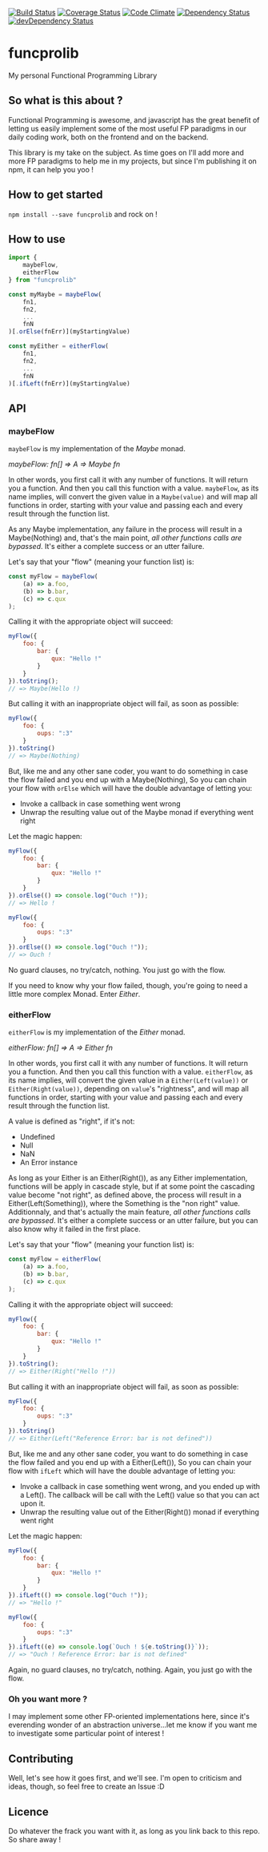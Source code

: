 [![Build Status](https://travis-ci.org/StephaneTrebel/funcprolib.svg?branch=master)](https://travis-ci.org/StephaneTrebel/funcprolib)
[![Coverage Status](https://coveralls.io/repos/github/StephaneTrebel/funcprolib/badge.svg?branch=master)](https://coveralls.io/github/StephaneTrebel/funcprolib?branch=master)
[![Code Climate](https://codeclimate.com/github/StephaneTrebel/funcprolib/badges/gpa.svg)](https://codeclimate.com/github/StephaneTrebel/funcprolib)
[![Dependency Status](https://david-dm.org/StephaneTrebel/funcprolib.svg)](https://david-dm.org/StephaneTrebel/funcprolib)
[![devDependency Status](https://david-dm.org/StephaneTrebel/funcprolib/dev-status.svg)](https://david-dm.org/StephaneTrebel/funcprolib##info=devDependencies)

# funcprolib

My personal Functional Programming Library

## So what is this about ?

Functional Programming is awesome, and javascript has the great benefit of letting us easily implement some of the most useful FP paradigms in our daily coding work, both on the frontend and on the backend.

This library is my take on the subject. As time goes on I'll add more and more FP paradigms to help me in my projects, but since I'm publishing it on npm, it can help you yoo !

## How to get started

`npm install --save funcprolib` and rock on !

## How to use

```javascript
import {
    maybeFlow,
    eitherFlow
} from "funcprolib"

const myMaybe = maybeFlow(
    fn1,
    fn2,
    ...
    fnN
)[.orElse(fnErr)](myStartingValue)

const myEither = eitherFlow(
    fn1,
    fn2,
    ...
    fnN
)[.ifLeft(fnErr)](myStartingValue)
```

## API

### maybeFlow

`maybeFlow` is my implementation of the *Maybe* monad.

*maybeFlow: fn[] => A => Maybe fn[](A)*

In other words, you first call it with any number of functions. It will return you a function. And then you call this function with a value. `maybeFlow`, as its name implies, will convert the given value in a `Maybe(value)` and will map all functions in order, starting with your value and passing each and every result through the function list.

As any Maybe implementation, any failure in the process will result in a Maybe(Nothing) and, that's the main point, *all other functions calls are bypassed*. It's either a complete success or an utter failure.

Let's say that your "flow" (meaning your function list) is:
```javascript
const myFlow = maybeFlow(
    (a) => a.foo,
    (b) => b.bar,
    (c) => c.qux
);
```

Calling it with the appropriate object will succeed:
```javascript
myFlow({
    foo: {
        bar: {
            qux: "Hello !"
        }
    }
}).toString();
// => Maybe(Hello !)
```

But calling it with an inappropriate object will fail, as soon as possible:
```javascript
myFlow({
    foo: {
        oups: ":3"
    }
}).toString()
// => Maybe(Nothing)
```

But, like me and any other sane coder, you want to do something in case the flow failed and you end up with a Maybe(Nothing), So you can chain your flow with `orElse` which will have the double advantage of letting you:

- Invoke a callback in case something went wrong
- Unwrap the resulting value out of the Maybe monad if everything went right

Let the magic happen:
```javascript
myFlow({
    foo: {
        bar: {
            qux: "Hello !"
        }
    }
}).orElse(() => console.log("Ouch !"));
// => Hello !

myFlow({
    foo: {
        oups: ":3"
    }
}).orElse(() => console.log("Ouch !"));
// => Ouch !
```

No guard clauses, no try/catch, nothing.
You just go with the flow.

If you need to know why your flow failed, though, you're going to need a little more complex Monad. Enter *Either*.

### eitherFlow

`eitherFlow` is my implementation of the *Either* monad.

*eitherFlow: fn[] => A => Either fn[](A)*

In other words, you first call it with any number of functions. It will return you a function. And then you call this function with a value. `eitherFlow`, as its name implies, will convert the given value in a `Either(Left(value))` or `Either(Right(value))`, depending on `value`'s "rightness", and will map all functions in order, starting with your value and passing each and every result through the function list.

A value is defined as "right", if it's not:

- Undefined
- Null
- NaN
- An Error instance

As long as your Either is an Either(Right()), as any Either implementation, functions will be apply in cascade style, but if at some point the cascading value become "not right", as defined above, the process will result in a Either(Left(Something)), where the Something is the "non right" value. Additionnaly, and that's actually the main feature, *all other functions calls are bypassed*. It's either a complete success or an utter failure, but you can also know why it failed in the first place.

Let's say that your "flow" (meaning your function list) is:
```javascript
const myFlow = eitherFlow(
    (a) => a.foo,
    (b) => b.bar,
    (c) => c.qux
);
```

Calling it with the appropriate object will succeed:
```javascript
myFlow({
    foo: {
        bar: {
            qux: "Hello !"
        }
    }
}).toString();
// => Either(Right("Hello !"))
```

But calling it with an inappropriate object will fail, as soon as possible:
```javascript
myFlow({
    foo: {
        oups: ":3"
    }
}).toString()
// => Either(Left("Reference Error: bar is not defined"))
```

But, like me and any other sane coder, you want to do something in case the flow failed and you end up with a Either(Left()), So you can chain your flow with `ifLeft` which will have the double advantage of letting you:

- Invoke a callback in case something went wrong, and you ended up with
  a Left(). The callback will be call with the Left() value so that you can act
  upon it.
- Unwrap the resulting value out of the Either(Right()) monad if everything went right

Let the magic happen:
```javascript
myFlow({
    foo: {
        bar: {
            qux: "Hello !"
        }
    }
}).ifLeft(() => console.log("Ouch !"));
// => "Hello !"

myFlow({
    foo: {
        oups: ":3"
    }
}).ifLeft((e) => console.log(`Ouch ! ${e.toString()}`));
// => "Ouch ! Reference Error: bar is not defined"
```

Again, no guard clauses, no try/catch, nothing.
Again, you just go with the flow.

### Oh you want more ?

I may implement some other FP-oriented implementations here, since it's everending wonder of an abstraction universe...let me know if you want me to investigate some particular point of interest !

## Contributing

Well, let's see how it goes first, and we'll see. I'm open to criticism and ideas, though, so feel free to create an Issue :D

## Licence

Do whatever the frack you want with it, as long as you link back to this repo.
So share away !
